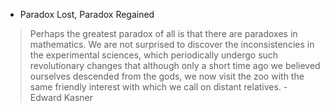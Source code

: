 * Paradox Lost, Paradox Regained
> Perhaps the greatest paradox of all is that there are paradoxes in mathematics.
We are not surprised to discover the inconsistencies in the experimental sciences, which periodically undergo such revolutionary changes that although only a short time ago we believed ourselves descended from the gods, we now visit the zoo with the same friendly interest with which we call on distant relatives. - Edward Kasner
